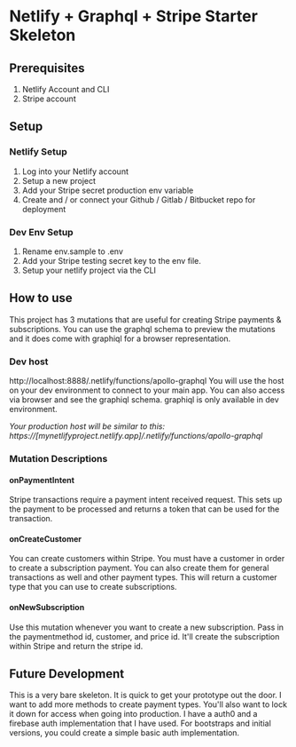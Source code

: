 # Netlify + Graphql + Stripe Starter Skeleton


## Prerequisites
1. Netlify Account and CLI
2. Stripe account

## Setup
### Netlify Setup
1. Log into your Netlify account
2. Setup a new project
3. Add your Stripe secret production env variable
4. Create and / or connect your Github / Gitlab / Bitbucket repo for deployment

### Dev Env Setup 
1. Rename env.sample to .env
2. Add your Stripe testing secret key to the env file.
3. Setup your netlify project via the CLI


## How to use
This project has 3 mutations that are useful for creating Stripe payments & subscriptions. 
You can use the graphql schema to preview the mutations and it does come with graphiql for a browser representation.

### Dev host
http://localhost:8888/.netlify/functions/apollo-graphql 
You will use the host on your dev environment to connect to your main app. You can also access via browser and see the graphiql schema. graphiql is only available in dev environment.

*Your production host will be similar to this: https://[mynetlifyproject.netlify.app]/.netlify/functions/apollo-graphql*


### Mutation Descriptions
#### onPaymentIntent
Stripe transactions require a payment intent received request. This sets up the payment to be processed and returns a token that can be used for the transaction.

#### onCreateCustomer
You can create customers within Stripe. You must have a customer in order to create a subscription payment. You can also create them for general transactions as well and other payment types. This will return a customer type that you can use to create subscriptions.

#### onNewSubscription
Use this mutation whenever you want to create a new subscription. Pass in the paymentmethod id, customer, and price id. It'll create the subscription within Stripe and return the stripe id. 



## Future Development
This is a very bare skeleton. It is quick to get your prototype out the door. I want to add more methods to create payment types. You'll also want to lock it down for access when going into production. I have a auth0 and a firebase auth implementation that I have used. For bootstraps and initial versions, you could create a simple basic auth implementation.

